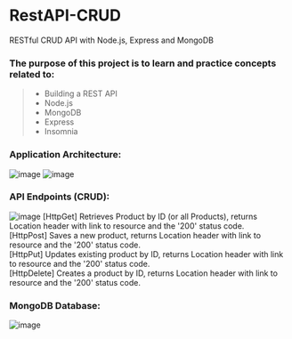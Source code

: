 # RestAPI-CRUD

RESTful CRUD API with Node.js, Express and MongoDB
### The purpose of this project is to learn and practice concepts related to:
> - Building a REST API
> - Node.js
> - MongoDB
> - Express
> - Insomnia

### Application Architecture:
![image](https://github.com/user-attachments/assets/24c3aa43-f90d-4e6e-a3fb-2c3ea5997326)
![image](https://github.com/user-attachments/assets/bf7b39a7-f8e5-4b7d-9951-a4c50452869a)


### API Endpoints (CRUD):
![image](https://github.com/user-attachments/assets/bbdb2a8b-8665-4d6e-937a-033a9e1336aa)
[HttpGet] Retrieves Product by ID (or all Products), returns Location header with link to resource and the '200' status code. <br>
[HttpPost] Saves a new product, returns Location header with link to resource and the '200' status code. <br>
[HttpPut] Updates existing product by ID, returns Location header with link to resource and the '200' status code. <br>
[HttpDelete] Creates a product by ID, returns Location header with link to resource and the '200' status code. <br>

### MongoDB Database:
![image](https://github.com/user-attachments/assets/e17d9775-983d-462d-a4f8-1d949d98d33c)

